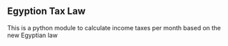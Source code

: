## Egyption Tax Law
This is a python module to calculate income taxes per month based on the new Egyptian law
